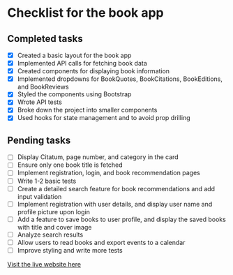 # Checklist for the book app

## Completed tasks

- [x] Created a basic layout for the book app
- [x] Implemented API calls for fetching book data
- [x] Created components for displaying book information
- [x] Implemented dropdowns for BookQuotes, BookCitations, BookEditions, and BookReviews
- [x] Styled the components using Bootstrap
- [x] Wrote API tests
- [x] Broke down the project into smaller components
- [x] Used hooks for state management and to avoid prop drilling

## Pending tasks

- [ ] Display Citatum, page number, and category in the card
- [ ] Ensure only one book title is fetched
- [ ] Implement registration, login, and book recommendation pages
- [ ] Write 1-2 basic tests
- [ ] Create a detailed search feature for book recommendations and add input validation
- [ ] Implement registration with user details, and display user name and profile picture upon login
- [ ] Add a feature to save books to user profile, and display the saved books with title and cover image
- [ ] Analyze search results
- [ ] Allow users to read books and export events to a calendar
- [ ] Improve styling and write more tests

[Visit the live website here](https://book-app-inky.vercel.app/)
